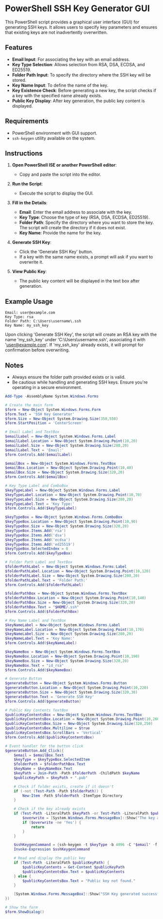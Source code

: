 
# PowerShell SSH Key Generator GUI

This PowerShell script provides a graphical user interface (GUI) for generating SSH keys. It allows users to specify key parameters and ensures that existing keys are not inadvertently overwritten.

## Features

- **Email Input**: For associating the key with an email address.
- **Key Type Selection**: Allows selection from RSA, DSA, ECDSA, and ED25519.
- **Folder Path Input**: To specify the directory where the SSH key will be stored.
- **Key Name Input**: To define the name of the key.
- **Key Existence Check**: Before generating a new key, the script checks if a key with the specified name already exists.
- **Public Key Display**: After key generation, the public key content is displayed.

## Requirements

- PowerShell environment with GUI support.
- `ssh-keygen` utility available on the system.

## Instructions

1. **Open PowerShell ISE or another PowerShell editor**:
    - Copy and paste the script into the editor.

2. **Run the Script**:
    - Execute the script to display the GUI.

3. **Fill in the Details**:
    - **Email**: Enter the email address to associate with the key.
    - **Key Type**: Choose the type of key (RSA, DSA, ECDSA, ED25519).
    - **Folder Path**: Specify the directory where you want to store the key. The script will create the directory if it does not exist.
    - **Key Name**: Provide the name for the key.

4. **Generate SSH Key**:
    - Click the 'Generate SSH Key' button.
    - If a key with the same name exists, a prompt will ask if you want to overwrite it.
  
5. **View Public Key**:
    - The public key content will be displayed in the text box after generation.

## Example Usage

```
Email: user@example.com
Key Type: rsa
Folder Path: C:\Users\username\.ssh
Key Name: my_ssh_key
```

Upon clicking 'Generate SSH Key', the script will create an RSA key with the name 'my_ssh_key' under 'C:\Users\username\.ssh', associating it with 'user@example.com'. If 'my_ssh_key' already exists, it will prompt for confirmation before overwriting.

## Notes

- Always ensure the folder path provided exists or is valid.
- Be cautious while handling and generating SSH keys. Ensure you're operating in a secure environment.

```powershell
Add-Type -AssemblyName System.Windows.Forms

# Create the main form
$form = New-Object System.Windows.Forms.Form
$form.Text = 'SSH Key Generator'
$form.Size = New-Object System.Drawing.Size(350,550)
$form.StartPosition = 'CenterScreen'

# Email Label and TextBox
$emailLabel = New-Object System.Windows.Forms.Label
$emailLabel.Location = New-Object System.Drawing.Point(10,20)
$emailLabel.Size = New-Object System.Drawing.Size(280,20)
$emailLabel.Text = 'Email:'
$form.Controls.Add($emailLabel)

$emailBox = New-Object System.Windows.Forms.TextBox
$emailBox.Location = New-Object System.Drawing.Point(10,40)
$emailBox.Size = New-Object System.Drawing.Size(320,20)
$form.Controls.Add($emailBox)

# Key Type Label and ComboBox
$keyTypeLabel = New-Object System.Windows.Forms.Label
$keyTypeLabel.Location = New-Object System.Drawing.Point(10,70)
$keyTypeLabel.Size = New-Object System.Drawing.Size(280,20)
$keyTypeLabel.Text = 'Key Type:'
$form.Controls.Add($keyTypeLabel)

$keyTypeBox = New-Object System.Windows.Forms.ComboBox
$keyTypeBox.Location = New-Object System.Drawing.Point(10,90)
$keyTypeBox.Size = New-Object System.Drawing.Size(320,20)
$keyTypeBox.Items.Add('rsa')
$keyTypeBox.Items.Add('dsa')
$keyTypeBox.Items.Add('ecdsa')
$keyTypeBox.Items.Add('ed25519')
$keyTypeBox.SelectedIndex = 0
$form.Controls.Add($keyTypeBox)

# Folder Path Label and TextBox
$folderPathLabel = New-Object System.Windows.Forms.Label
$folderPathLabel.Location = New-Object System.Drawing.Point(10,120)
$folderPathLabel.Size = New-Object System.Drawing.Size(280,20)
$folderPathLabel.Text = 'Folder Path:'
$form.Controls.Add($folderPathLabel)

$folderPathBox = New-Object System.Windows.Forms.TextBox
$folderPathBox.Location = New-Object System.Drawing.Point(10,140)
$folderPathBox.Size = New-Object System.Drawing.Size(320,20)
$folderPathBox.Text = "$HOME/.ssh"
$form.Controls.Add($folderPathBox)

# Key Name Label and TextBox
$keyNameLabel = New-Object System.Windows.Forms.Label
$keyNameLabel.Location = New-Object System.Drawing.Point(10,170)
$keyNameLabel.Size = New-Object System.Drawing.Size(280,20)
$keyNameLabel.Text = 'Key Name:'
$form.Controls.Add($keyNameLabel)

$keyNameBox = New-Object System.Windows.Forms.TextBox
$keyNameBox.Location = New-Object System.Drawing.Point(10,190)
$keyNameBox.Size = New-Object System.Drawing.Size(320,20)
$keyNameBox.Text = "id_rsa"
$form.Controls.Add($keyNameBox)

# Generate Button
$generateButton = New-Object System.Windows.Forms.Button
$generateButton.Location = New-Object System.Drawing.Point(10,220)
$generateButton.Size = New-Object System.Drawing.Size(320,30)
$generateButton.Text = 'Generate SSH Key'
$form.Controls.Add($generateButton)

# Public Key Contents TextBox
$publicKeyContentsBox = New-Object System.Windows.Forms.TextBox
$publicKeyContentsBox.Location = New-Object System.Drawing.Point(10,260)
$publicKeyContentsBox.Size = New-Object System.Drawing.Size(320,250)
$publicKeyContentsBox.Multiline = $true
$publicKeyContentsBox.ScrollBars = 'Vertical'
$form.Controls.Add($publicKeyContentsBox)

# Event handler for the button click
$generateButton.Add_Click({
    $email = $emailBox.Text
    $keyType = $keyTypeBox.SelectedItem
    $folderPath = $folderPathBox.Text
    $keyName = $keyNameBox.Text
    $keyPath = Join-Path -Path $folderPath -ChildPath $keyName
    $publicKeyPath = $keyPath + ".pub"

    # Check if folder exists, create if it doesn't
    if (-not (Test-Path -Path $folderPath)) {
        New-Item -Path $folderPath -ItemType Directory
    }

    # Check if the key already exists
    if (Test-Path -LiteralPath $keyPath -or Test-Path -LiteralPath $publicKeyPath) {
        $overwrite = [System.Windows.Forms.MessageBox]::Show("The key already exists. Do you want to overwrite it?", "Confirm Overwrite", [System.Windows.Forms.MessageBoxButtons]::YesNo, [System.Windows.Forms.MessageBoxIcon]::Warning)
        if ($overwrite -ne 'Yes') {
            return
        }
    }

    $sshKeygenCommand = {ssh-keygen -t $keyType -b 4096 -C "$email" -f "$keyPath" -N ""}
    Invoke-Expression $sshKeygenCommand

    # Read and display the public key
    if (Test-Path -LiteralPath $publicKeyPath) {
        $publicKeyContents = Get-Content $publicKeyPath
        $publicKeyContentsBox.Text = $publicKeyContents
    } else {
        $publicKeyContentsBox.Text = "Public key not found."
    }

    [System.Windows.Forms.MessageBox]::Show("SSH Key generated successfully!")
})

# Show the form
$form.ShowDialog()
```
